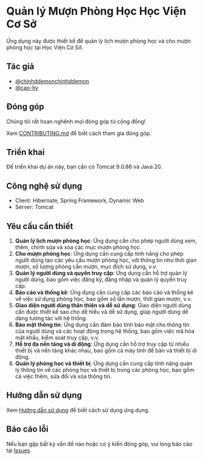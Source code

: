 # Quản lý Mượn Phòng Học Học Viện Cơ Sở

Ứng dụng này được thiết kế để quản lý lịch mượn phòng học và cho mượn phòng học tại Học Viện Cơ Sở.

## Tác giả
- [@chinhddemonchinhddemon](link_to_github_profile)
- [@cao-hy](link_to_github_profile)

## Đóng góp
Chúng tôi rất hoan nghênh mọi đóng góp từ cộng đồng!

Xem [CONTRIBUTING.md](link_to_contributing_file) để biết cách tham gia đóng góp.

## Triển khai
Để triển khai dự án này, bạn cần có Tomcat 9.0.86 và Java 20.

## Công nghệ sử dụng
- Client: Hibernate, Spring Framework, Dynamic Web
- Server: Tomcat

## Yêu cầu cần thiết
1. **Quản lý lịch mượn phòng học**: Ứng dụng cần cho phép người dùng xem, thêm, chỉnh sửa và xóa các mục mượn phòng học.
2. **Cho mượn phòng học**: Ứng dụng cần cung cấp tính năng cho phép người dùng tạo các yêu cầu mượn phòng học, với thông tin như thời gian mượn, số lượng phòng cần mượn, mục đích sử dụng, v.v.
3. **Quản lý người dùng và quyền truy cập**: Ứng dụng cần hỗ trợ quản lý người dùng, bao gồm việc đăng ký, đăng nhập và quản lý quyền truy cập.
4. **Báo cáo và thống kê**: Ứng dụng cần cung cấp các báo cáo và thống kê về việc sử dụng phòng học, bao gồm số lần mượn, thời gian mượn, v.v.
5. **Giao diện người dùng thân thiện và dễ sử dụng**: Giao diện người dùng cần được thiết kế sao cho dễ hiểu và dễ sử dụng, giúp người dùng dễ dàng tương tác với hệ thống.
6. **Bảo mật thông tin**: Ứng dụng cần đảm bảo tính bảo mật cho thông tin của người dùng và các hoạt động trong hệ thống, bao gồm việc mã hóa mật khẩu, kiểm soát truy cập, v.v.
7. **Hỗ trợ đa nền tảng và di động**: Ứng dụng cần hỗ trợ truy cập từ nhiều thiết bị và nền tảng khác nhau, bao gồm cả máy tính để bàn và thiết bị di động.
8. **Quản lý phòng học và thiết bị**: Ứng dụng cần cung cấp tính năng quản lý thông tin về các phòng học và thiết bị trong các phòng học, bao gồm cả việc thêm, sửa đổi và xóa thông tin.

## Hướng dẫn sử dụng
Xem [Hướng dẫn sử dụng](link_to_usage_guide) để biết cách sử dụng ứng dụng.

## Báo cáo lỗi
Nếu bạn gặp bất kỳ vấn đề nào hoặc có ý kiến đóng góp, vui lòng báo cáo tại [Issues](link_to_issues_page).
